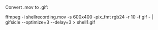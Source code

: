 Convert .mov to .gif:


ffmpeg -i shellrecording.mov -s 600x400 -pix_fmt rgb24 -r 10 -f gif - | gifsicle --optimize=3 --delay=3 > shell1.gif
